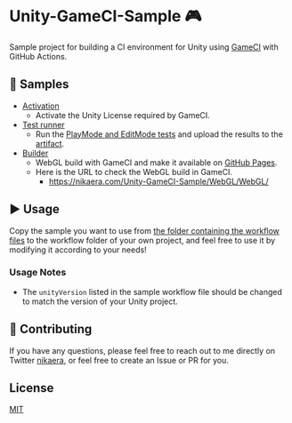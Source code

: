 # Unity-GameCI-Sample 🎮
Sample project for building a CI environment for Unity using [GameCI](https://game.ci/) with GitHub Actions.

## 🧪 Samples 

* [Activation](https://github.com/nikaera/Unity-GameCI-Sample/blob/main/.github/workflows/activation.yml)
  * Activate the Unity License required by GameCI.
* [Test runner](https://github.com/nikaera/Unity-GameCI-Sample/blob/main/.github/workflows/test.yml)
  * Run the [PlayMode and EditMode tests](https://docs.unity3d.com/Packages/com.unity.test-framework@1.1/manual/index.html) and upload the results to the [artifact](https://docs.github.com/en/actions/guides/storing-workflow-data-as-artifacts).
* [Builder](https://github.com/nikaera/Unity-GameCI-Sample/blob/main/.github/workflows/webgl_build.yml)
  * WebGL build with GameCI and make it available on [GitHub Pages](https://docs.github.com/en/pages/getting-started-with-github-pages/about-github-pages).
  * Here is the URL to check the WebGL build in GameCI.
    * https://nikaera.com/Unity-GameCI-Sample/WebGL/WebGL/

## ▶️ Usage

Copy the sample you want to use from [the folder containing the workflow files](https://github.com/nikaera/Unity-GameCI-Sample/blob/main/.github/workflows/) to the workflow folder of your own project, and feel free to use it by modifying it according to your needs!

### Usage Notes

* The `unityVersion` listed in the sample workflow file should be changed to match the version of your Unity project.

## 🎁 Contributing

If you have any questions, please feel free to reach out to me directly on Twitter [nikaera](https://twitter.com/n1kaera), or feel free to create an Issue or PR for you.

## License

[MIT](https://github.com/nikaera/Unity-GameCI-Sample/blob/main/LICENSE)
